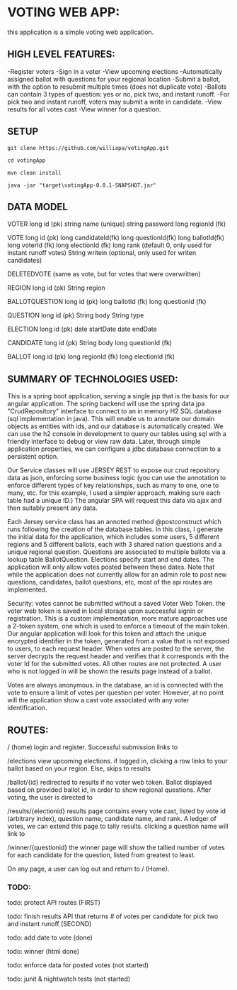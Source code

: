 # VOTING WEB APP:

this application is a simple voting web application.

## HIGH LEVEL FEATURES:

-Register voters
-Sign in a voter
-View upcoming elections
-Automatically assigned ballot with questions for your regional location
-Submit a ballot, with the option to resubmit multiple times (does not duplicate vote)
-Ballots can contain 3 types of question: yes or no, pick two, and instant runoff.
-For pick two and instant runoff, voters may submit a write in candidate.
-View results for all votes cast
-View winner for a question.


## SETUP

```
git clone https://github.com/williapa/votingApp.git
```
```
cd votingApp
```
```
mvn clean install 
```
```
java -jar "target\votingApp-0.0.1-SNAPSHOT.jar"
```

## DATA MODEL

VOTER
long id (pk)
string name (unique)
string password 
long regionId (fk)

VOTE
long id (pk)
long candidateId(fk)
long questionId(fk)
long ballotId(fk)
long voterId (fk)
long electionId (fk)
long rank (default 0, only used for instant runoff votes)
String writein (optional, only used for writen candidates)

DELETEDVOTE
(same as vote, but for votes that were overwritten)

REGION
long id (pk)
String region

BALLOTQUESTION
long id (pk)
long ballotId (fk)
long questionId (fk)

QUESTION
long id (pk)
String body 
String type 

ELECTION
long id (pk)
date startDate 
date endDate

CANDIDATE
long id (pk)
String body
long questionId (fk)

BALLOT
long id (pk)
long regionId (fk)
long electionId (fk)


## SUMMARY OF TECHNOLOGIES USED: 

This is a spring boot application, serving a single jsp that is the basis for our angular application. The spring backend will use the spring data jpa "CrudRepository" interface to connect to an in memory H2 SQL database (sql implementation in java). This will enable us to annotate our domain objects as entities with ids, and our database is automatically created. We can use the h2 console in development to query our tables using sql with a friendly interface to debug or view raw data. Later, through simple application properties, we can configure a jdbc database connection to a persistent option.

Our Service classes will use JERSEY REST to expose our crud repository data as json, enforcing some business logic (you can use the annotation to enforce different types of key relationships, such as many to one, one to many, etc. for this example, I used a simpler approach, making sure each table had a unique ID.) The angular SPA will request this data via ajax and then suitably present any data.

Each Jersey service class has an annoted method @postconstruct which runs following the creation of the database tables. In this class, I generate the initial data for the application, which includes some users, 5 different regions and 5 different ballots, each with 3 shared nation questions and a unique regional question. Questions are associated to multiple ballots via a lookup table BallotQuestion. Elections specify start and end dates. The application will only allow votes posted between these dates. Note that while the application does not currently allow for an admin role to post new questions, candidates, ballot questions, etc, most of the api routes are implemented.

Security: votes cannot be submitted without a saved Voter Web Token. the voter web token is saved in local storage upon successful signin or registration. This is a custom implementation, more mature approaches use a 2-token system, one which is used to enforce a timeout of the main token.  Our angular application will look for this token and attach the unique encrypted identifier in the token, generated from a value that is not exposed to users, to each request header. When votes are posted to the server, the server decrypts the request header and verifies that it corresponds with the voter Id for the submitted votes. All other routes are not protected. A user who is not logged in will be shown the results page instead of a ballot. 

Votes are always anonymous. in the database, an id is connected with the vote to ensure a limit of votes per question per voter. However, at no point will the application show a cast vote associated with any voter identification. 

## ROUTES: 

/ (home)
login and register. Successful submission links to 

/elections
view upcoming elections. if logged in, clicking a row links to your ballot based on your region. Else, skips to results

/ballot/{id}
redirected to results if no voter web token. Ballot displayed based on provided ballot id, in order 
to show regional questions. After voting, the user is directed to 

/results/{electionid}
results page contains every vote cast, listed by vote id (arbitrary index), question name, candidate name, and rank. A ledger of votes, we can extend this page to tally results.
clicking a question name will link to 

/winner/{questionid}
the winner page will show the tallied number of votes for each candidate for the question, listed from greatest to least. 

On any page, a user can log out and return to / (Home). 

### TODO:

todo: protect API routes (FIRST) 

todo: finish results API that returns # of votes per candidate for pick two and instant runoff (SECOND)

todo: add date to vote (done)

todo: winner (html done) 

todo: enforce data for posted votes (not started)

todo: junit & nightwatch tests (not started) 
